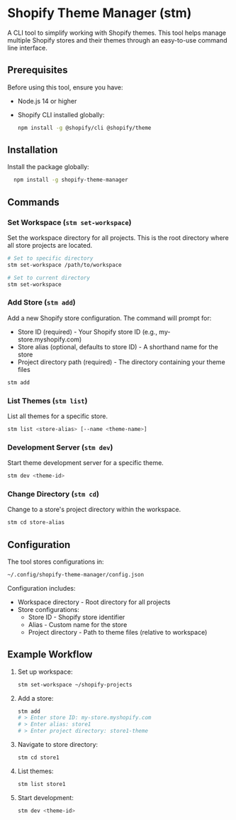 # Shopify Theme Manager (stm)

A CLI tool to simplify working with Shopify themes. This tool helps manage multiple Shopify stores and their themes through an easy-to-use command line interface.

## Prerequisites

Before using this tool, ensure you have:

- Node.js 14 or higher
- Shopify CLI installed globally:

  ```bash
  npm install -g @shopify/cli @shopify/theme

  ```

## Installation

Install the package globally:

```bash
  npm install -g shopify-theme-manager
```

## Commands

### Set Workspace (`stm set-workspace`)

Set the workspace directory for all projects. This is the root directory where all store projects are located.

```bash
# Set to specific directory
stm set-workspace /path/to/workspace

# Set to current directory
stm set-workspace
```

### Add Store (`stm add`)

Add a new Shopify store configuration. The command will prompt for:

- Store ID (required) - Your Shopify store ID (e.g., my-store.myshopify.com)
- Store alias (optional, defaults to store ID) - A shorthand name for the store
- Project directory path (required) - The directory containing your theme files

```bash
stm add
```

### List Themes (`stm list`)

List all themes for a specific store.

```bash
stm list <store-alias> [--name <theme-name>]
```

### Development Server (`stm dev`)

Start theme development server for a specific theme.

```bash
stm dev <theme-id>
```

### Change Directory (`stm cd`)

Change to a store's project directory within the workspace.

```bash
stm cd store-alias
```

## Configuration

The tool stores configurations in:

```bash
~/.config/shopify-theme-manager/config.json
```

Configuration includes:

- Workspace directory - Root directory for all projects
- Store configurations:
  - Store ID - Shopify store identifier
  - Alias - Custom name for the store
  - Project directory - Path to theme files (relative to workspace)

## Example Workflow

1. Set up workspace:

   ```bash
   stm set-workspace ~/shopify-projects
   ```

2. Add a store:

   ```bash
   stm add
   # > Enter store ID: my-store.myshopify.com
   # > Enter alias: store1
   # > Enter project directory: store1-theme
   ```

3. Navigate to store directory:

   ```bash
   stm cd store1
   ```

4. List themes:

   ```bash
   stm list store1
   ```

5. Start development:
   ```bash
   stm dev <theme-id>
   ```

```

```
